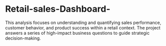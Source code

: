 # Retail-sales-Dashboard-
This analysis focuses on understanding and quantifying sales performance, customer behavior, and product success within a retail context. The project answers a series of high-impact business questions to guide strategic decision-making.

